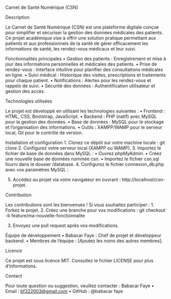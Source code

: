 Carnet de Santé Numérique (CSN)

Description

Le Carnet de Santé Numérique (CSN) est une plateforme digitale conçue pour simplifier et sécuriser la gestion des données médicales des patients. Ce projet académique vise à offrir une solution pratique permettant aux patients et aux professionnels de la santé de gérer efficacement les informations de santé, les rendez-vous médicaux et leur suivi.

Fonctionnalités principales
	•	Gestion des patients : Enregistrement et mise à jour des informations personnelles et médicales des patients.
	•	Prise de rendez-vous : Interface intuitive pour planifier des consultations médicales en ligne.
	•	Suivi médical : Historique des visites, prescriptions et traitements pour chaque patient.
	•	Notifications : Alertes pour les rendez-vous et rappels de suivi.
	•	Sécurité des données : Authentification utilisateur et gestion des accès.

Technologies utilisées

Le projet est développé en utilisant les technologies suivantes :
	•	Frontend : HTML, CSS, Bootstrap, JavaScript.
	•	Backend : PHP (natif) avec MySQL pour la gestion des données.
	•	Base de données : MySQL pour le stockage et l’organisation des informations.
	•	Outils : XAMPP/WAMP pour le serveur local, Git pour le contrôle de version.

Installation et configuration
	1.	Clonez ce dépôt sur votre machine locale :
 git clone 
 2.	Configurez votre serveur local (XAMPP ou WAMP).
	3.	Importez le fichier de base de données dans MySQL :
	•	Ouvrez phpMyAdmin.
	•	Créez une nouvelle base de données nommée csn.
	•	Importez le fichier csn.sql fourni dans le dossier /database.
	4.	Configurez le fichier connexion_db.php avec vos paramètres MySQL :
 <?php
$host = 'localhost';
$db = 'csn';
$user = 'root';
$password = '';
?>
5.	Accédez au projet via votre navigateur en ouvrant :
http://localhost/csn-projet.

Contribution

Les contributions sont les bienvenues ! Si vous souhaitez participer :
	1.	Forkez le projet.
	2.	Créez une branche pour vos modifications :
 git checkout -b feature/ma-nouvelle-fonctionnalite

 3.	Envoyez une pull request après vos modifications.

Équipe de développement
	•	Babacar Faye : Chef de projet et développeur backend.
	•	Membres de l’équipe : [Ajoutez les noms des autres membres].

Licence

Ce projet est sous licence MIT. Consultez le fichier LICENSE pour plus d’informations.

Contact

Pour toute question ou suggestion, veuillez contacter :
Babacar Faye
	•	Email : bf322003@gmail.com
	•	GitHub : @babacar faye
